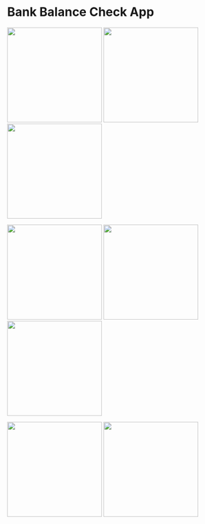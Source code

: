 <h1>Bank Balance Check App</h1>
<p>
  <image src="https://github.com/Bhavesh5650/BankBalanceCheckApp/assets/154861433/3d7f1d76-a49f-45e5-9e1f-7cb74ed49beb" width = "220px"/>
  <image src="https://github.com/Bhavesh5650/BankBalanceCheckApp/assets/154861433/33762b4f-14c3-4563-b3d9-ce493ba262f1" width = "220px"/>
  <image src="https://github.com/Bhavesh5650/BankBalanceCheckApp/assets/154861433/276b8c83-03d0-454b-a0ef-a1d2ed0996da" width = "220px"/>
  
</p>

<p>
  <image src="https://github.com/Bhavesh5650/BankBalanceCheckApp/assets/154861433/ed1c7fcc-8c30-42e3-9524-9f3922a231b0" width = "220px"/>
  <image src="https://github.com/Bhavesh5650/BankBalanceCheckApp/assets/154861433/8f9c0798-ab33-4084-a607-df7c795d83f5" width = "220px"/>
  <image src="https://github.com/Bhavesh5650/BankBalanceCheckApp/assets/154861433/e7cdc60d-bc02-4708-babd-306097e89254" width = "220px"/>
</p>

<p>
  <image src="https://github.com/Bhavesh5650/BankBalanceCheckApp/assets/154861433/0e2f2a49-6a71-4ee0-8b2f-1433520e423d" width = "220px"/>
  <image src="https://github.com/Bhavesh5650/BankBalanceCheckApp/assets/154861433/9b0aad82-9b7f-4c05-9d78-53837f572931" width = "220px"/>
</p>
